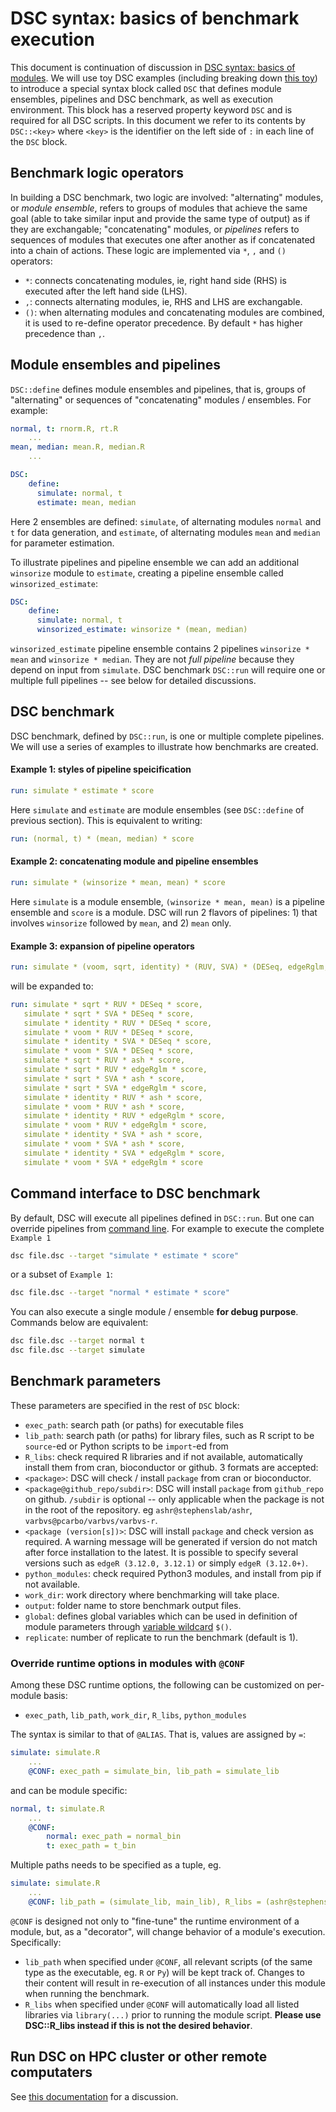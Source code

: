 # DSC syntax: basics of benchmark execution

This document is continuation of discussion in [DSC syntax: basics of modules](DSC_Configuration.html). We will use toy DSC examples (including breaking down [this toy](https://github.com/stephenslab/dsc/blob/master/vignettes/one_sample_location/settings.dsc)) to introduce a special syntax block called `DSC` that defines module ensembles, pipelines and DSC benchmark, as well as execution environment. This block has a reserved property keyword `DSC` and is required for all DSC scripts. In this document we refer to its contents by `DSC::<key>` where `<key>` is the identifier on the left side of `:` in each line of the `DSC` block.

## Benchmark logic operators

In building a DSC benchmark, two logic are involved: "alternating" modules, or *module ensemble*, refers to groups of modules that achieve the same goal (able to take similar input and provide the same type of output) as if they are exchangable; "concatenating" modules, or *pipelines* refers to sequences of modules that executes one after another as if concatenated into a chain of actions. These logic are implemented via `*`, `,` and `()` operators:

*  `*`: connects concatenating modules, ie, right hand side (RHS) is executed after the left hand side (LHS).
*  `,`: connects alternating modules, ie, RHS and LHS are exchangable.
*  `()`: when alternating modules and concatenating modules are combined, it is used to re-define operator precedence. By default `*` has higher precedence than `,`.

## Module ensembles and pipelines

`DSC::define` defines module ensembles and pipelines, that is, groups of "alternating" or sequences of "concatenating" modules / ensembles. For example:

```yaml
normal, t: rnorm.R, rt.R
    ...
mean, median: mean.R, median.R
    ...

DSC:
    define:
      simulate: normal, t
      estimate: mean, median
```

Here 2 ensembles are defined: `simulate`, of alternating modules `normal` and `t` for data generation, and `estimate`, of alternating modules `mean` and `median` for parameter estimation.

To illustrate pipelines and pipeline ensemble we can add an additional `winsorize` module to `estimate`, creating a pipeline ensemble called `winsorized_estimate`:

```yaml
DSC:
    define:
      simulate: normal, t
      winsorized_estimate: winsorize * (mean, median)
```

`winsorized_estimate` pipeline ensemble contains 2 pipelines `winsorize * mean` and `winsorize * median`. They are not *full pipeline* because they depend on input from `simulate`. DSC benchmark `DSC::run` will require one or multiple full pipelines -- see below for detailed discussions.

## DSC benchmark

DSC benchmark, defined by `DSC::run`, is one or multiple complete pipelines. We will use a series of examples to illustrate how benchmarks are created.

#### Example 1: styles of pipeline speicification
```yaml
run: simulate * estimate * score
```

Here `simulate` and `estimate` are module ensembles (see `DSC::define` of previous section). This is equivalent to writing:

```yaml
run: (normal, t) * (mean, median) * score    
```

#### Example 2: concatenating module and pipeline ensembles

```yaml
run: simulate * (winsorize * mean, mean) * score
```
Here `simulate` is a module ensemble, `(winsorize * mean, mean)` is a pipeline ensemble and `score` is a module. DSC will run 2 flavors of pipelines: 1) that involves `winsorize` followed by `mean`, and 2) `mean` only.

#### Example 3: expansion of pipeline operators

```yaml
run: simulate * (voom, sqrt, identity) * (RUV, SVA) * (DESeq, edgeRglm, ash) * score
```

will be expanded to:

```yaml
run: simulate * sqrt * RUV * DESeq * score,
   simulate * sqrt * SVA * DESeq * score,
   simulate * identity * RUV * DESeq * score,
   simulate * voom * RUV * DESeq * score,
   simulate * identity * SVA * DESeq * score,
   simulate * voom * SVA * DESeq * score,
   simulate * sqrt * RUV * ash * score,
   simulate * sqrt * RUV * edgeRglm * score,
   simulate * sqrt * SVA * ash * score,
   simulate * sqrt * SVA * edgeRglm * score,
   simulate * identity * RUV * ash * score,
   simulate * voom * RUV * ash * score,
   simulate * identity * RUV * edgeRglm * score,
   simulate * voom * RUV * edgeRglm * score,
   simulate * identity * SVA * ash * score,
   simulate * voom * SVA * ash * score,
   simulate * identity * SVA * edgeRglm * score,
   simulate * voom * SVA * edgeRglm * score
```

## Command interface to DSC benchmark
By default, DSC will execute all pipelines defined in `DSC::run`. But one can override pipelines from [command line](Command_Options.html). For example to execute the complete `Example 1`

```bash
dsc file.dsc --target "simulate * estimate * score"
```
or a subset of `Example 1`:

```bash
dsc file.dsc --target "normal * estimate * score"
```

You can also execute a single module / ensemble **for debug purpose**. Commands below are equivalent:

```bash
dsc file.dsc --target normal t
dsc file.dsc --target simulate
```

## Benchmark parameters

These parameters are specified in the rest of `DSC` block:

* `exec_path`: search path (or paths) for executable files
* `lib_path`: search path (or paths) for library files, such as R script to be `source`-ed or Python scripts to be `import`-ed from
* `R_libs`: check required R libraries and if not available, automatically install them from cran, bioconductor or github. 3 formats are accepted:
 * `<package>`: DSC will check / install `package` from cran or bioconductor.
 * `<package@github_repo/subdir>`: DSC will install `package` from `github_repo` on github. `/subdir` is optional -- only applicable when the package is not in the root of the repository. eg `ashr@stephenslab/ashr`, `varbvs@pcarbo/varbvs/varbvs-r`.
 * `<package (version[s])>`: DSC will install `package` and check version as required. A warning message will be generated if version do not match after force installation to the latest. It is possible to specify several versions such as `edgeR (3.12.0, 3.12.1)` or simply `edgeR (3.12.0+)`.
* `python_modules`: check required Python3 modules, and install from pip if not available.
* `work_dir`: work directory where benchmarking will take place.
* `output`: folder name to store benchmark output files.
* `global`: defines global variables which can be used in definition of module parameters through [variable wildcard](DSC_Configuration.html#Variable-wildcard-131) `$()`.
* `replicate`: number of replicate to run the benchmark (default is 1).

### Override runtime options in modules with `@CONF`
Among these DSC runtime options, the following can be customized on per-module basis:

- `exec_path`, `lib_path`, `work_dir`, `R_libs`, `python_modules`

The syntax is similar to that of `@ALIAS`. That is, values are assigned by `=`:

```yaml
simulate: simulate.R
    ...
    @CONF: exec_path = simulate_bin, lib_path = simulate_lib
```

and can be module specific:

```yaml
normal, t: simulate.R
    ...
    @CONF:
        normal: exec_path = normal_bin
        t: exec_path = t_bin
```

Multiple paths needs to be specified as a tuple, eg.

```yaml
simulate: simulate.R
    ...
    @CONF: lib_path = (simulate_lib, main_lib), R_libs = (ashr@stephenslab/ashr 2.2.7+, mashr 0.2.6+)
```

`@CONF` is designed not only to "fine-tune" the runtime environment of a module, but, as a "decorator", will change behavior of a module's execution. Specifically:

- `lib_path` when specified under `@CONF`, all relevant scripts (of the same type as the executable, eg. `R` or `Py`) will be kept track of. Changes to their content will result in re-execution of all instances under this module when running the benchmark.
- `R_libs` when specified under `@CONF` will automatically load all listed libraries via `library(...)` prior to running the module script. **Please use DSC::R_libs instead if this is not the desired behavior**.

## Run DSC on HPC cluster or other remote computaters

See [this documentation](../FAQ/Remote_Computations.html) for a discussion.